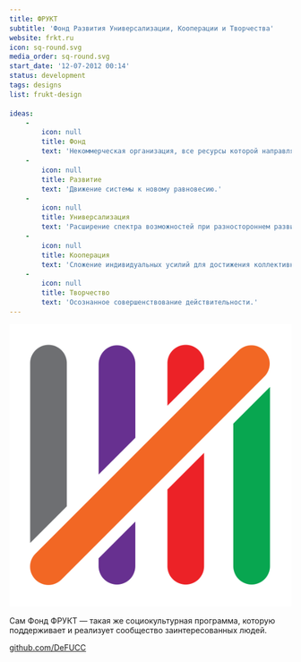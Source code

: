 ```yaml
---
title: ФРУКТ
subtitle: 'Фонд Развития Универсализации, Кооперации и Творчества'
website: frkt.ru
icon: sq-round.svg
media_order: sq-round.svg
start_date: '12-07-2012 00:14'
status: development
tags: designs
list: frukt-design

ideas:
    -
        icon: null
        title: Фонд
        text: 'Некоммерческая организация, все ресурсы которой направляются на реализацию её миссии.'
    -
        icon: null
        title: Развитие
        text: 'Движение системы к новому равновесию.'
    -
        icon: null
        title: Универсализация
        text: 'Расширение спектра возможностей при разностороннем развитии способностей'
    -
        icon: null
        title: Кооперация
        text: 'Сложение индивидуальных усилий для достижения коллективных целей.'
    -
        icon: null
        title: Творчество
        text: 'Осознанное совершенствование действительности.'
---
```


![](./sq-round.svg)

Сам Фонд ФРУКТ — такая же социокультурная программа, которую поддерживает и реализует сообщество заинтересованных людей. 

[github.com/DeFUCC](https://github.com/DeFUCC)
